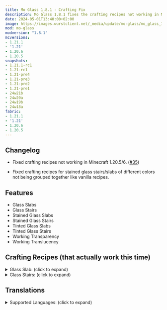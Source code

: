 ```yaml
---
title: Mo Glass 1.8.1 - Crafting Fix
description: Mo Glass 1.8.1 fixes the crafting recipes not working in Minecraft 1.20.5/6.
date: 2024-05-01T13:40:00+02:00
image: https://images.wurstclient.net/_media/update/mo-glass/mo_glass_1.8.1_540p.webp
mod: mo-glass
modversion: "1.8.1"
mcversions:
- 1.21.1
- '1.21'
- 1.20.6
- 1.20.5
snapshots:
- 1.21.1-rc1
- 1.21-rc1
- 1.21-pre4
- 1.21-pre3
- 1.21-pre2
- 1.21-pre1
- 24w21b
- 24w20a
- 24w19b
- 24w18a
fabric:
- 1.21.1
- '1.21'
- 1.20.6
- 1.20.5
---
```

## Changelog

- Fixed crafting recipes not working in Minecraft 1.20.5/6. ([#35](https://github.com/Wurst-Imperium/Mo-Glass/issues/35))

- Fixed crafting recipes for stained glass stairs/slabs of different colors not being grouped together like vanilla recipes.

## Features

- Glass Slabs
- Glass Stairs
- Stained Glass Slabs
- Stained Glass Stairs
- Tinted Glass Slabs
- Tinted Glass Stairs
- Working Transparency
- Working Translucency

## Crafting Recipes (that actually work this time)

<details>
  <summary>Glass Slab: (click to expand)</summary>
  
  ![glass slab crafting recipe](https://user-images.githubusercontent.com/10100202/69957444-5a2ddc80-150b-11ea-8c8c-e2afc5d72fb7.png)  
  ![glass slab stonecutter recipe](https://user-images.githubusercontent.com/10100202/70445670-2a974b00-1a9c-11ea-9a09-46c304cd167b.png)
</details>

<details>
  <summary>Glass Stairs: (click to expand)</summary>
  
  ![glass stairs crafting recipe](https://user-images.githubusercontent.com/10100202/69957446-5bf7a000-150b-11ea-8e61-d189de63333d.png)  
  ![glass stairs stonecutter recipe](https://user-images.githubusercontent.com/10100202/70445677-2c610e80-1a9c-11ea-8e1b-108863b47124.png)
</details>

## Translations

<details>
  <summary>Supported Languages: (click to expand)</summary>

  - Chinese (Simplified/Mainland)
  - Chinese (Traditional/Taiwan)
  - English (US)
  - French (France)
  - German (Germany)
  - Italian (Italy)
  - Japanese (Japan)
  - Oshiwambo (Oshindonga)
  - Oshiwambo (Oshikwanyama)
  - Portuguese (Brazil)
  - Russian (Russia)
  - Spanish (Argentina)
  - Spanish (Chile)
  - Spanish (Ecuador)
  - Spanish (Spain)
  - Spanish (Mexico)
  - Spanish (Uruguay)
  - Spanish (Venezuela)
</details>
